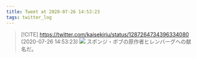 ```yaml
---
title: Tweet at 2020-07-26 14:53:23
tags: twitter_log
---
```


> [!CITE] https://twitter.com/kaisekiriu/status/1287264734396334080 (2020-07-26 14:53:23)
> ![](https://twitter.com/kaisekiriu/status/1287264734396334080)
> スポンジ・ボブの原作者ヒレンバーグへの献名だ。
